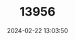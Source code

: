 ---
title: "13956"
category: "Mus caroli"
draft: false
date: 2024-02-22 13:03:50
languages:
  English: ["Ricefield Mouse", "Ryukyu Mouse"]
  Chinese: ["Liuqiu Xiaojiashu"]
---